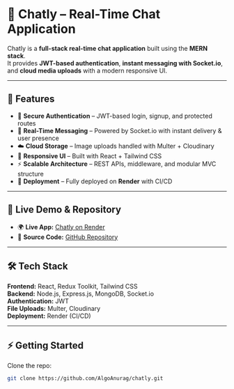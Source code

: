 # 💬 Chatly – Real-Time Chat Application

Chatly is a **full-stack real-time chat application** built using the **MERN stack**.  
It provides **JWT-based authentication**, **instant messaging with Socket.io**, and **cloud media uploads** with a modern responsive UI.

---

## 🚀 Features
- 🔐 **Secure Authentication** – JWT-based login, signup, and protected routes  
- 💬 **Real-Time Messaging** – Powered by Socket.io with instant delivery & user presence  
- ☁️ **Cloud Storage** – Image uploads handled with Multer + Cloudinary  
- 🎨 **Responsive UI** – Built with React + Tailwind CSS  
- ⚡ **Scalable Architecture** – REST APIs, middleware, and modular MVC structure  
- 🚀 **Deployment** – Fully deployed on **Render** with CI/CD  

---

## 🔗 Live Demo & Repository
- 🌍 **Live App:** [Chatly on Render](https://chatly-frontend-spzl.onrender.com)  
- 📂 **Source Code:** [GitHub Repository](https://github.com/AlgoAnurag/chatly)  

---

## 🛠️ Tech Stack
**Frontend:** React, Redux Toolkit, Tailwind CSS  
**Backend:** Node.js, Express.js, MongoDB, Socket.io  
**Authentication:** JWT  
**File Uploads:** Multer, Cloudinary  
**Deployment:** Render (CI/CD)  

---

## ⚡ Getting Started

Clone the repo:
```bash
git clone https://github.com/AlgoAnurag/chatly.git
